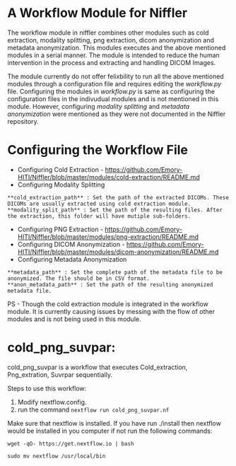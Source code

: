 # A Workflow Module for Niffler

The workflow module in niffler combines other modules such as cold extraction, modality splitting, png extraction, dicom anonymization and metadata anonymization. This modules executes and the above mentioned modules in a serial manner. The module is intended to reduce the human intervention in the process and extracting and handling DICOM Images. 

The module currently do not offer felixbility to run all the above mentioned modules through a configuration file and requires editing the *workflow.py* file. Configuring the modules in *workflow.py* is same as configuring the configuration files in the indivudual modules and is not mentioned in this module. However, configuring *modality splitting* and *metadata anonymization* were mentioned as they were not documented in the Niffler repository.

# Configuring the Workflow File

* Configuring Cold Extraction - https://github.com/Emory-HITI/Niffler/blob/master/modules/cold-extraction/README.md
* Configuring Modality Splitting
```
**cold_extraction_path** : Set the path of the extracted DICOMs. These DICOMs are usually extracted using cold extraction module.
**modality_split_path** : Set the path of the resulting files. After the extraction, this folder will have mutiple sub-folders.
```
* Configuring PNG Extraction - https://github.com/Emory-HITI/Niffler/blob/master/modules/png-extraction/README.md
* Configuring DICOM Anonymization - https://github.com/Emory-HITI/Niffler/blob/master/modules/dicom-anonymization/README.md
* Configuring Metadata Anonymization
```
**metadata_path** : Set the complete path of the metadata file to be anonymized. The file should be in CSV format.
**anon_metadata_path** : Set the path of the resulting anonymized metadata file.
```

PS - Though the cold extraction module is integrated in the workflow module. It is currently causing issues by messing with the flow of other modules and is not being used in this module.

# cold_png_suvpar: 
cold_png_suvpar is a workflow that executes Cold_extraction, Png_extration, Suvrpar sequentially. 

Steps to use this workflow:
  1. Modify nextflow.config.
  2. run the command ``` nextflow run cold_png_suvpar.nf ```
  
Make sure that nextflow is installed. If you have run ./install then nextflow would be installed in you computer if not run the following commands:
 ```
 wget -qO- https://get.nextflow.io | bash
 ```
 ```
 sudo mv nextflow /usr/local/bin
 ```
